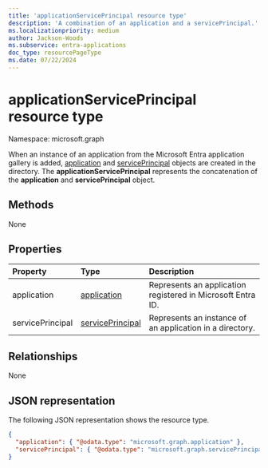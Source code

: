 ```yaml
---
title: 'applicationServicePrincipal resource type'
description: 'A combination of an application and a servicePrincipal.'
ms.localizationpriority: medium
author: Jackson-Woods
ms.subservice: entra-applications
doc_type: resourcePageType
ms.date: 07/22/2024
---
```


# applicationServicePrincipal resource type

Namespace: microsoft.graph

When an instance of an application from the Microsoft Entra application gallery is added, [application](../resources/application.md) and [servicePrincipal](../resources/serviceprincipal.md) objects are created in the directory. The **applicationServicePrincipal** represents the concatenation of the **application** and **servicePrincipal** object.

## Methods

None

## Properties

| Property         | Type                                                 | Description                                                     |
| :--------------- | :--------------------------------------------------- | :-------------------------------------------------------------- |
| application      | [application](../resources/application.md)           | Represents an application registered in Microsoft Entra ID. |
| servicePrincipal | [servicePrincipal](../resources/serviceprincipal.md) | Represents an instance of an application in a directory.        |

## Relationships

None

## JSON representation

The following JSON representation shows the resource type.

<!-- {
  "blockType": "resource",
  "optionalProperties": [

  ],
  "@odata.type": "microsoft.graph.applicationServicePrincipal",
  "keyProperty": "id"
}-->

```json
{
  "application": { "@odata.type": "microsoft.graph.application" },
  "servicePrincipal": { "@odata.type": "microsoft.graph.servicePrincipal" }
}
```

<!-- uuid: 16cd6b66-4b1a-43a1-adaf-3a886856ed98
2019-02-04 14:57:30 UTC -->
<!-- {
  "type": "#page.annotation",
  "description": "applicationServicePrincipal resource",
  "keywords": "",
  "section": "documentation",
  "tocPath": ""
}-->
